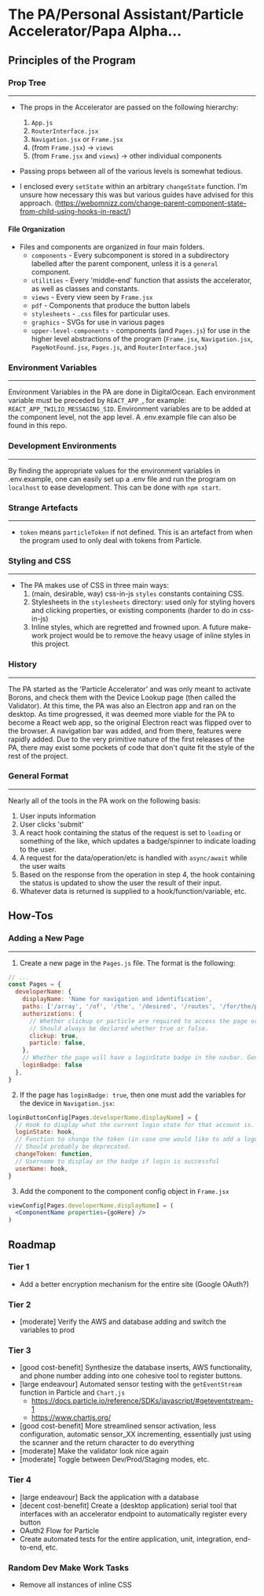 # The PA/Personal Assistant/Particle Accelerator/Papa Alpha...

## Principles of the Program

### Prop Tree

---
- The props in the Accelerator are passed on the following hierarchy:
  1. `App.js`
  2. `RouterInterface.jsx`
  3. `Navigation.jsx` or `Frame.jsx`
  4. (from `Frame.jsx`) -> `views`
  5. (from `Frame.jsx` and `views`) -> other individual components

- Passing props between all of the various levels is somewhat tedious.
- I enclosed every `setState` within an arbitrary `changeState` function. I'm unsure how necessary this was but various guides have advised for this approach. (https://webomnizz.com/change-parent-component-state-from-child-using-hooks-in-react/)

#### File Organization

- Files and components are organized in four main folders.
  - `components` - Every subcomponent is stored in a subdirectory labelled after the parent component, unless it is a `general` component.
  - `utilities` - Every 'middle-end' function that assists the accelerator, as well as classes and constants.
  - `views` - Every view seen by `Frame.jsx`
  - `pdf` - Components that produce the button labels
  - `stylesheets` - `.css` files for particular uses.
  - `graphics` - SVGs for use in various pages
  - `upper-level-components` - components (and `Pages.js`) for use in the higher level abstractions of the program
    (`Frame.jsx`, `Navigation.jsx`, `PageNotFound.jsx`, `Pages.js`, and `RouterInterface.jsx`)
  

### Environment Variables

---
Environment Variables in the PA are done in DigitalOcean. Each environment variable must be preceded by `REACT_APP_`, for example: `REACT_APP_TWILIO_MESSAGING_SID`. Environment variables are to be added at the component level, not the app level.
A .env.example file can also be found in this repo.

### Development Environments

---
By finding the appropriate values for the environment variables in .env.example, one can easily set up a .env file and run the program on `localhost` to ease development. This can be done with `npm start`.

### Strange Artefacts

---
- `token` means `particleToken` if not defined. This is an artefact from when the program used to only deal with tokens from Particle.

### Styling and CSS

---
- The PA makes use of CSS in three main ways:
  1. (main, desirable, way) css-in-js `styles` constants containing CSS.
  2. Stylesheets in the `stylesheets` directory: used only for styling hovers and clicking properties, or existing components (harder to do in css-in-js)
  3. Inline styles, which are regretted and frowned upon. A future make-work project would be to remove the heavy usage of inline styles in this project.

### History

---
The PA started as the 'Particle Accelerator' and was only meant to activate Borons, and check them with the Device Lookup page (then called the Validator).
At this time, the PA was also an Electron app and ran on the desktop. As time progressed, it was deemed more viable for the PA
to become a React web app, so the original Electron react was flipped over to the browser. A navigation bar was added, and
from there, features were rapidly added. Due to the very primitive nature of the first releases of the PA, there may exist
some pockets of code that don't quite fit the style of the rest of the project.

### General Format

---
Nearly all of the tools in the PA work on the following basis:
1. User inputs information
2. User clicks 'submit'
3. A react hook containing the status of the request is set to `loading` or something of the like, which updates a badge/spinner to indicate loading to the user.
4. A request for the data/operation/etc is handled with `async/await` while the user waits
5. Based on the response from the operation in step 4, the hook containing the status is updated to show the user the result of their input.
6. Whatever data is returned is supplied to a hook/function/variable, etc.

## How-Tos

### Adding a New Page

---
1. Create a new page in the `Pages.js` file. The format is the following:
```js
// ...
const Pages = {
  developerName: {
    displayName: 'Name for navigation and identification',
    paths: ['/array', '/of', '/the', '/desired', '/routes', '/for/the/page'],
    authorizations: {
      // Whether clickup or particle are required to access the page or not 
      // Should always be declared whether true or false.
      clickup: true,
      particle: false,
    },
    // Whether the page will have a loginState badge in the navbar. Generally not touched.
    loginBadge: false
  },
}
```
2. If the page has `loginBadge: true`, then one must add the variables for the device in `Navigation.jsx`:
```js
loginButtonConfig[Pages.developerName.displayName] = {
  // Hook to display what the current login state for that account is.
  loginState: hook,
  // Function to change the token (in case one would like to add a logout button to the badge)
  // Should probably be deprecated.
  changeToken: function,
  // Username to display on the badge if login is successful
  userName: hook,
}
```
3. Add the component to the component config object in `Frame.jsx`
```jsx
viewConfig[Pages.developerName.displayName] = (
  <ComponentName properties={goHere} />
)
```

## Roadmap

### Tier 1
- Add a better encryption mechanism for the entire site (Google OAuth?)

### Tier 2
- [moderate] Verify the AWS and database adding and switch the variables to prod

### Tier 3
- [good cost-benefit] Synthesize the database inserts, AWS functionality, and phone number adding into one cohesive tool to register buttons.
- [large endeavour] Automated sensor testing with the `getEventStream` function in Particle and `Chart.js`
  - https://docs.particle.io/reference/SDKs/javascript/#geteventstream-1
  - https://www.chartjs.org/
- [good cost-benefit] More streamlined sensor activation, less configuration, automatic sensor_XX incrementing, essentially just using the scanner and the return character to do everything
- [moderate] Make the validator look nice again
- [moderate] Toggle between Dev/Prod/Staging modes, etc.

### Tier 4
- [large endeavour] Back the application with a database
- [decent cost-benefit] Create a (desktop application) serial tool that interfaces with an accelerator endpoint to automatically register every button
- OAuth2 Flow for Particle
- Create automated tests for the entire application, unit, integration, end-to-end, etc.

### Random Dev Make Work Tasks
- Remove all instances of inline CSS
